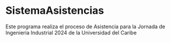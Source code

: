 # SistemaAsistencias
Este programa realiza el proceso de Asistencia para la Jornada de Ingenieria Industrial 2024 de la Universidad del Caribe

